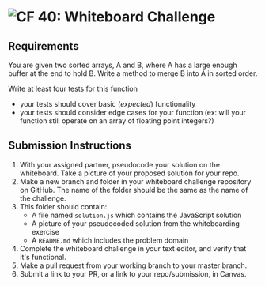 ![CF](https://camo.githubusercontent.com/70edab54bba80edb7493cad3135e9606781cbb6b/687474703a2f2f692e696d6775722e636f6d2f377635415363382e706e67) 40: Whiteboard Challenge
===

## Requirements
You are given two sorted arrays, A and B, where A has a large enough buffer at the end to hold B. Write a method to merge B into A in sorted order.

Write at least four tests for this function
* your tests should cover basic (*expected*) functionality
* your tests should consider edge cases for your function (ex: will your function still operate on an array of floating point integers?)

## Submission Instructions

1. With your assigned partner, pseudocode your solution on the whiteboard. Take a picture of your proposed solution for your repo.
1. Make a new branch and folder in your whiteboard challenge repository on GitHub. The name of the folder should be the same as the name of the challenge.
1. This folder should contain:
	- A file named `solution.js` which contains the JavaScript solution
	- A picture of your pseudocoded solution from the whiteboarding exercise
	- A `README.md` which includes the problem domain
1. Complete the whiteboard challenge in your text editor, and verify that it's functional.
1. Make a pull request from your working branch to your master branch.
1. Submit a link to your PR, or a link to your repo/submission, in Canvas.
